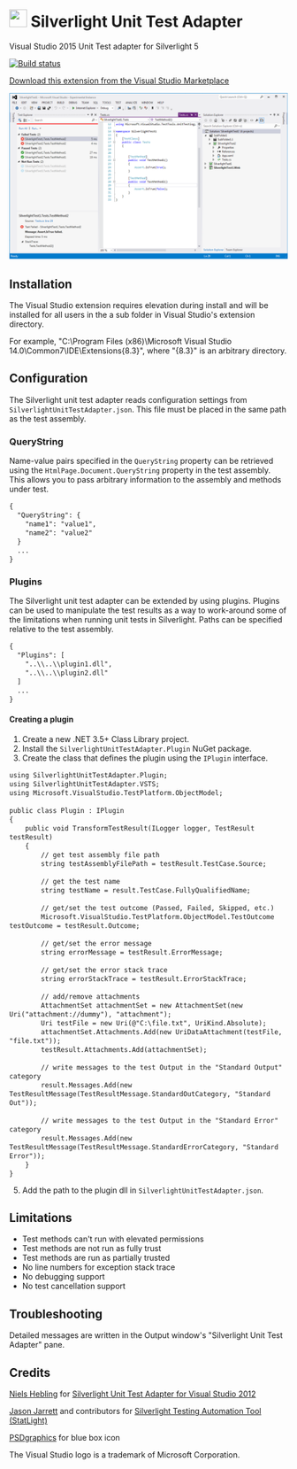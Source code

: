# <img src="Installer\bluebox.ico" height="32" width="32"> Silverlight Unit Test Adapter

Visual Studio 2015 Unit Test adapter for Silverlight 5

[![Build status](https://ci.appveyor.com/api/projects/status/iwnuyva3s95ax25q/branch/master)](https://ci.appveyor.com/project/icnocop/silverlightunittestadapter/branch/master)

[Download this extension from the Visual Studio Marketplace](https://marketplace.visualstudio.com/items?itemName=RamiAbughazaleh.SilverlightUnitTestAdapter)

![Screenshot](Installer/Screenshot.png)

## Installation

The Visual Studio extension requires elevation during install and will be installed for all users in the a sub folder in Visual Studio's extension directory.

For example, "C:\Program Files (x86)\Microsoft Visual Studio 14.0\Common7\IDE\Extensions\{8.3}", where "{8.3}" is an arbitrary directory.

## Configuration

The Silverlight unit test adapter reads configuration settings from `SilverlightUnitTestAdapter.json`.
This file must be placed in the same path as the test assembly.

### QueryString

Name-value pairs specified in the `QueryString` property can be retrieved using the `HtmlPage.Document.QueryString` property in the test assembly.
This allows you to pass arbitrary information to the assembly and methods under test.

```
{
  "QueryString": {
    "name1": "value1",
    "name2": "value2"
  }
  ...
}
```

### Plugins

The Silverlight unit test adapter can be extended by using plugins.
Plugins can be used to manipulate the test results as a way to work-around some of the limitations when running unit tests in Silverlight.
Paths can be specified relative to the test assembly.

```
{
  "Plugins": [
    "..\\..\\plugin1.dll",
    "..\\..\\plugin2.dll"
  ]
  ...
}
```

#### Creating a plugin

1. Create a new .NET 3.5+ Class Library project.
2. Install the `SilverlightUnitTestAdapter.Plugin` NuGet package.
3. Create the class that defines the plugin using the `IPlugin` interface.

```
using SilverlightUnitTestAdapter.Plugin;
using SilverlightUnitTestAdapter.VSTS;
using Microsoft.VisualStudio.TestPlatform.ObjectModel;

public class Plugin : IPlugin
{
    public void TransformTestResult(ILogger logger, TestResult testResult)
    {
        // get test assembly file path
        string testAssemblyFilePath = testResult.TestCase.Source;

        // get the test name
        string testName = result.TestCase.FullyQualifiedName;

        // get/set the test outcome (Passed, Failed, Skipped, etc.)
        Microsoft.VisualStudio.TestPlatform.ObjectModel.TestOutcome testOutcome = testResult.Outcome;

        // get/set the error message
        string errorMessage = testResult.ErrorMessage;

        // get/set the error stack trace
        string errorStackTrace = testResult.ErrorStackTrace;

        // add/remove attachments
        AttachmentSet attachmentSet = new AttachmentSet(new Uri("attachment://dummy"), "attachment");
        Uri testFile = new Uri(@"C:\file.txt", UriKind.Absolute);
        attachmentSet.Attachments.Add(new UriDataAttachment(testFile, "file.txt"));
        testResult.Attachments.Add(attachmentSet);

        // write messages to the test Output in the "Standard Output" category
        result.Messages.Add(new TestResultMessage(TestResultMessage.StandardOutCategory, "Standard Out"));

        // write messages to the test Output in the "Standard Error" category
        result.Messages.Add(new TestResultMessage(TestResultMessage.StandardErrorCategory, "Standard Error"));
    }
}

```
5. Add the path to the plugin dll in `SilverlightUnitTestAdapter.json`.

## Limitations

- Test methods can't run with elevated permissions
- Test methods are not run as fully trust
- Test methods are run as partially trusted
- No line numbers for exception stack trace
- No debugging support
- No test cancellation support

## Troubleshooting

Detailed messages are written in the Output window's "Silverlight Unit Test Adapter" pane.

## Credits

[Niels Hebling](https://nielshebling.de) for [Silverlight Unit Test Adapter for Visual Studio 2012](https://marketplace.visualstudio.com/items?itemName=nielshebling.SilverlightUnitTestAdapter)

[Jason Jarrett](https://github.com/staxmanade) and contributors for [Silverlight Testing Automation Tool (StatLight)](https://github.com/staxmanade/StatLight)

[PSDgraphics](http://www.psdgraphics.com/) for blue box icon

The Visual Studio logo is a trademark of Microsoft Corporation.
